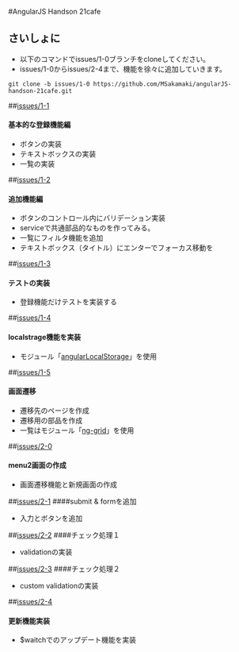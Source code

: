#AngularJS Handson 21cafe

## さいしょに
 + 以下のコマンドでissues/1-0ブランチをcloneしてください。
 + issues/1-0からissues/2-4まで、機能を徐々に追加していきます。

``
git clone -b issues/1-0 https://github.com/MSakamaki/angularJS-handson-21cafe.git
``

##[issues/1-1](https://github.com/MSakamaki/angularJS-handson-21cafe/compare/issues%2F1-0...issues%2F1-1)
#### 基本的な登録機能編
 + ボタンの実装
 + テキストボックスの実装
 + 一覧の実装

##[issues/1-2](https://github.com/MSakamaki/angularJS-handson-21cafe/compare/issues%2F1-1...issues%2F1-2)
#### 追加機能編
 + ボタンのコントロール内にバリデーション実装
 + serviceで共通部品的なものを作ってみる。
 + 一覧にフィルタ機能を追加
 + テキストボックス（タイトル）にエンターでフォーカス移動を

##[issues/1-3](https://github.com/MSakamaki/angularJS-handson-21cafe/compare/issues%2F1-2...issues%2F1-3)
#### テストの実装
 + 登録機能だけテストを実装する

##[issues/1-4](https://github.com/MSakamaki/angularJS-handson-21cafe/compare/issues%2F1-3...issues%2F1-4)
#### localstrage機能を実装
 + モジュール「[angularLocalStorage](https://github.com/agrublev/angularLocalStorage)」を使用

##[issues/1-5](https://github.com/MSakamaki/angularJS-handson-21cafe/compare/issues%2F1-4...issues%2F1-5)
#### 画面遷移
 + 遷移先のページを作成
 + 遷移用の部品を作成
 + 一覧はモジュール「[ng-grid](http://angular-ui.github.io/ng-grid/)」を使用

##[issues/2-0](https://github.com/MSakamaki/angularJS-handson-21cafe/compare/issues%2F1-5...issues%2F2-0)
#### menu2画面の作成
 + 画面遷移機能と新規画面の作成

##[issues/2-1](https://github.com/MSakamaki/angularJS-handson-21cafe/compare/issues%2F2-0...issues%2F2-1)
####submit & formを追加
 + 入力とボタンを追加

##[issues/2-2](https://github.com/MSakamaki/angularJS-handson-21cafe/compare/issues%2F2-1...issues%2F2-2)
####チェック処理１
 + validationの実装

##[issues/2-3](https://github.com/MSakamaki/angularJS-handson-21cafe/compare/issues%2F2-2...issues%2F2-3)
####チェック処理２
 + custom validationの実装

##[issues/2-4](https://github.com/MSakamaki/angularJS-handson-21cafe/compare/issues%2F2-3...issues%2F2-4)
#### 更新機能実装
 + $waitchでのアップデート機能を実装


